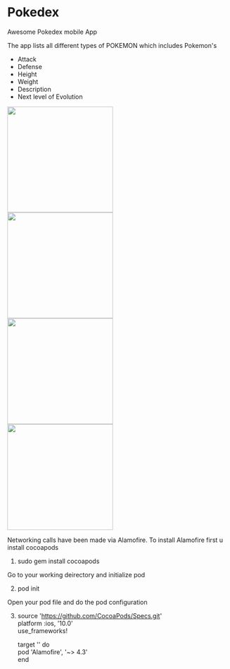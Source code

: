 # Pokedex
Awesome Pokedex mobile App

The app lists all different types of POKEMON which includes Pokemon's
  * Attack
  * Defense
  * Height
  * Weight
  * Description
  * Next level of Evolution
  
 <img src="https://cloud.githubusercontent.com/assets/15614313/22422171/124eca26-e711-11e6-82b9-edec556c493c.png" width="240"><br>
 <img src="https://cloud.githubusercontent.com/assets/15614313/22422173/12519012-e711-11e6-9883-e8b01cde26d5.png" width="240"><br>
 <img src="https://cloud.githubusercontent.com/assets/15614313/22422172/125137fc-e711-11e6-9d36-c230c06dfa5a.png" width="240">
 <br>
 <img src="https://cloud.githubusercontent.com/assets/15614313/22422174/1254e000-e711-11e6-97f3-ddb75f4ebc15.png" width="240">
 <br>
  
  
  Networking calls have been made via Alamofire. To install Alamofire first u install cocoapods

  1) sudo gem install cocoapods
  
  Go to your working deirectory and initialize pod
  
  2) pod init
  
  Open your pod file and do the pod configuration
  
  3) source 'https://github.com/CocoaPods/Specs.git' <br>
     platform :ios, '10.0' <br>
     use_frameworks! <br>

     target '<Your Target Name>' do <br>
       pod 'Alamofire', '~> 4.3' <br> 
     end <br> 
     
  
    
  
